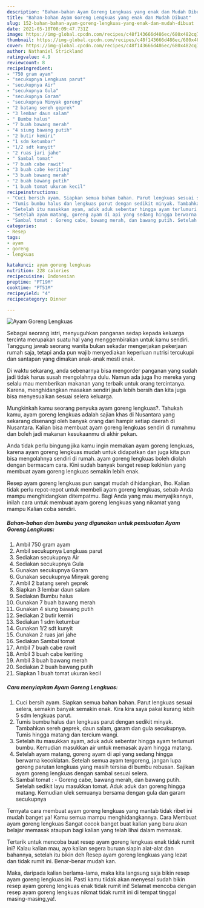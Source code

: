 ```yaml
---
description: "Bahan-bahan Ayam Goreng Lengkuas yang enak dan Mudah Dibuat"
title: "Bahan-bahan Ayam Goreng Lengkuas yang enak dan Mudah Dibuat"
slug: 152-bahan-bahan-ayam-goreng-lengkuas-yang-enak-dan-mudah-dibuat
date: 2021-05-10T08:09:47.731Z
image: https://img-global.cpcdn.com/recipes/c48f143666d486ec/680x482cq70/ayam-goreng-lengkuas-foto-resep-utama.jpg
thumbnail: https://img-global.cpcdn.com/recipes/c48f143666d486ec/680x482cq70/ayam-goreng-lengkuas-foto-resep-utama.jpg
cover: https://img-global.cpcdn.com/recipes/c48f143666d486ec/680x482cq70/ayam-goreng-lengkuas-foto-resep-utama.jpg
author: Nathaniel Strickland
ratingvalue: 4.9
reviewcount: 8
recipeingredient:
- "750 gram ayam"
- "secukupnya Lengkuas parut"
- "secukupnya Air"
- "secukupnya Gula"
- "secukupnya Garam"
- "secukupnya Minyak goreng"
- "2 batang sereh geprek"
- "3 lembar daun salam"
- " Bumbu halus"
- "7 buah bawang merah"
- "4 siung bawang putih"
- "2 butir kemiri"
- "1 sdm ketumbar"
- "1/2 sdt kunyit"
- "2 ruas jari jahe"
- " Sambal tomat"
- "7 buah cabe rawit"
- "3 buah cabe keriting"
- "3 buah bawang merah"
- "2 buah bawang putih"
- "1 buah tomat ukuran kecil"
recipeinstructions:
- "Cuci bersih ayam. Siapkan semua bahan bahan. Parut lengkuas sesuai selera, semakin banyak semakin enak. Kira kira saya pakai kurang lebih 5 sdm lengkuas parut."
- "Tumis bumbu halus dan lengkuas parut dengan sedikit minyak. Tambahkan sereh geprek, daun salam, garam dan gula secukupnya. Tumis hingga matang dan tercium wangi."
- "Setelah itu masukkan ayam, aduk aduk sebentar hingga ayam terlumuri bumbu. Kemudian masukkan air untuk memasak ayam hingga matang."
- "Setelah ayam matang, goreng ayam di api yang sedang hingga berwarna kecoklatan. Setelah semua ayam tergoreng, jangan lupa goreng parutan lengkuas yang masih tersisa di bumbu rebusan. Sajikan ayam goreng lengkuas dengan sambal sesuai selera."
- "Sambal tomat : Goreng cabe, bawang merah, dan bawang putih. Setelah sedikit layu masukkan tomat. Aduk aduk dan goreng hingga matang. Kemudian ulek semuanya bersama dengan gula dan garam secukupnya"
categories:
- Resep
tags:
- ayam
- goreng
- lengkuas

katakunci: ayam goreng lengkuas 
nutrition: 228 calories
recipecuisine: Indonesian
preptime: "PT19M"
cooktime: "PT51M"
recipeyield: "4"
recipecategory: Dinner

---
```



![Ayam Goreng Lengkuas](https://img-global.cpcdn.com/recipes/c48f143666d486ec/680x482cq70/ayam-goreng-lengkuas-foto-resep-utama.jpg)

Sebagai seorang istri, menyuguhkan panganan sedap kepada keluarga tercinta merupakan suatu hal yang menggembirakan untuk kamu sendiri. Tanggung jawab seorang  wanita bukan sekadar mengerjakan pekerjaan rumah saja, tetapi anda pun wajib menyediakan keperluan nutrisi tercukupi dan santapan yang dimakan anak-anak mesti enak.

Di waktu  sekarang, anda sebenarnya bisa mengorder panganan yang sudah jadi tidak harus susah mengolahnya dulu. Namun ada juga lho mereka yang selalu mau memberikan makanan yang terbaik untuk orang tercintanya. Karena, menghidangkan masakan sendiri jauh lebih bersih dan kita juga bisa menyesuaikan sesuai selera keluarga. 



Mungkinkah kamu seorang penyuka ayam goreng lengkuas?. Tahukah kamu, ayam goreng lengkuas adalah sajian khas di Nusantara yang sekarang disenangi oleh banyak orang dari hampir setiap daerah di Nusantara. Kalian bisa membuat ayam goreng lengkuas sendiri di rumahmu dan boleh jadi makanan kesukaanmu di akhir pekan.

Anda tidak perlu bingung jika kamu ingin memakan ayam goreng lengkuas, karena ayam goreng lengkuas mudah untuk didapatkan dan juga kita pun bisa mengolahnya sendiri di rumah. ayam goreng lengkuas boleh diolah dengan bermacam cara. Kini sudah banyak banget resep kekinian yang membuat ayam goreng lengkuas semakin lebih enak.

Resep ayam goreng lengkuas pun sangat mudah dihidangkan, lho. Kalian tidak perlu repot-repot untuk membeli ayam goreng lengkuas, sebab Anda mampu menghidangkan ditempatmu. Bagi Anda yang mau menyajikannya, inilah cara untuk membuat ayam goreng lengkuas yang nikamat yang mampu Kalian coba sendiri.

<!--inarticleads1-->

##### Bahan-bahan dan bumbu yang digunakan untuk pembuatan Ayam Goreng Lengkuas:

1. Ambil 750 gram ayam
1. Ambil secukupnya Lengkuas parut
1. Sediakan secukupnya Air
1. Sediakan secukupnya Gula
1. Gunakan secukupnya Garam
1. Gunakan secukupnya Minyak goreng
1. Ambil 2 batang sereh geprek
1. Siapkan 3 lembar daun salam
1. Sediakan  Bumbu halus
1. Gunakan 7 buah bawang merah
1. Gunakan 4 siung bawang putih
1. Sediakan 2 butir kemiri
1. Sediakan 1 sdm ketumbar
1. Gunakan 1/2 sdt kunyit
1. Gunakan 2 ruas jari jahe
1. Sediakan  Sambal tomat
1. Ambil 7 buah cabe rawit
1. Ambil 3 buah cabe keriting
1. Ambil 3 buah bawang merah
1. Sediakan 2 buah bawang putih
1. Siapkan 1 buah tomat ukuran kecil




<!--inarticleads2-->

##### Cara menyiapkan Ayam Goreng Lengkuas:

1. Cuci bersih ayam. Siapkan semua bahan bahan. Parut lengkuas sesuai selera, semakin banyak semakin enak. Kira kira saya pakai kurang lebih 5 sdm lengkuas parut.
1. Tumis bumbu halus dan lengkuas parut dengan sedikit minyak. Tambahkan sereh geprek, daun salam, garam dan gula secukupnya. Tumis hingga matang dan tercium wangi.
1. Setelah itu masukkan ayam, aduk aduk sebentar hingga ayam terlumuri bumbu. Kemudian masukkan air untuk memasak ayam hingga matang.
1. Setelah ayam matang, goreng ayam di api yang sedang hingga berwarna kecoklatan. Setelah semua ayam tergoreng, jangan lupa goreng parutan lengkuas yang masih tersisa di bumbu rebusan. Sajikan ayam goreng lengkuas dengan sambal sesuai selera.
1. Sambal tomat : - Goreng cabe, bawang merah, dan bawang putih. Setelah sedikit layu masukkan tomat. Aduk aduk dan goreng hingga matang. Kemudian ulek semuanya bersama dengan gula dan garam secukupnya




Ternyata cara membuat ayam goreng lengkuas yang mantab tidak ribet ini mudah banget ya! Kamu semua mampu menghidangkannya. Cara Membuat ayam goreng lengkuas Sangat cocok banget buat kalian yang baru akan belajar memasak ataupun bagi kalian yang telah lihai dalam memasak.

Tertarik untuk mencoba buat resep ayam goreng lengkuas enak tidak rumit ini? Kalau kalian mau, ayo kalian segera buruan siapin alat-alat dan bahannya, setelah itu bikin deh Resep ayam goreng lengkuas yang lezat dan tidak rumit ini. Benar-benar mudah kan. 

Maka, daripada kalian berlama-lama, maka kita langsung saja bikin resep ayam goreng lengkuas ini. Pasti kamu tiidak akan menyesal sudah bikin resep ayam goreng lengkuas enak tidak rumit ini! Selamat mencoba dengan resep ayam goreng lengkuas nikmat tidak rumit ini di tempat tinggal masing-masing,ya!.

